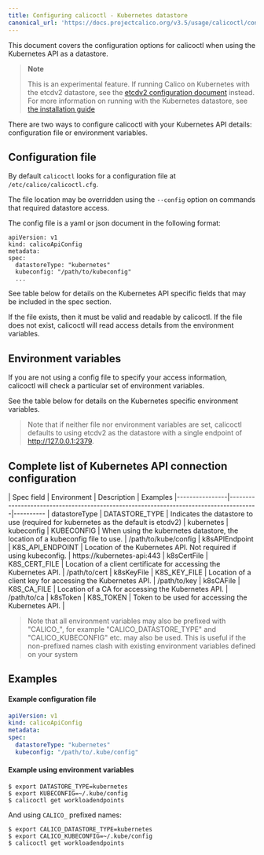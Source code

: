 ```yaml
---
title: Configuring calicoctl - Kubernetes datastore
canonical_url: 'https://docs.projectcalico.org/v3.5/usage/calicoctl/configure/kdd'
---
```


This document covers the configuration options for calicoctl when using the Kubernetes API as a datastore.

> **Note**
>
> This is an experimental feature. If running Calico on Kubernetes with the etcdv2 datastore, see the [etcdv2 configuration document](etcdv2) instead.
> For more information on running with the Kubernetes datastore, see [the installation guide](/{{page.version}}/getting-started/kubernetes/installation/hosted/k8s-backend/)

There are two ways to configure calicoctl with your Kubernetes API details:
configuration file or environment variables.

## Configuration file

By default `calicoctl` looks for a configuration file at `/etc/calico/calicoctl.cfg`.

The file location may be overridden using the `--config` option on commands that required
datastore access.

The config file is a yaml or json document in the following format:

```
apiVersion: v1
kind: calicoApiConfig
metadata:
spec:
  datastoreType: "kubernetes"
  kubeconfig: "/path/to/kubeconfig"
  ...
```

See table below for details on the Kubernetes API specific fields that may be included in
the spec section.

If the file exists, then it must be valid and readable by calicoctl.  If the file
does not exist, calicoctl will read access details from the environment variables.

## Environment variables

If you are not using a config file to specify your access information, calicoctl
will check a particular set of environment variables.

See the table below for details on the Kubernetes specific environment variables.

> Note that if neither file nor environment variables are set, calicoctl defaults to
> using etcdv2 as the datastore with a single endpoint of http://127.0.0.1:2379.

## Complete list of Kubernetes API connection configuration

| Spec field     | Environment      | Description                                                        | Examples
|----------------|---------------------------------------------------------------------------------------|----------
| datastoreType  | DATASTORE_TYPE   | Indicates the datastore to use (required for kubernetes as the default is etcdv2) | kubernetes
| kubeconfig     | KUBECONFIG       | When using the kubernetes datastore, the location of a kubeconfig file to use. | /path/to/kube/config
| k8sAPIEndpoint | K8S_API_ENDPOINT | Location of the Kubernetes API.  Not required if using kubeconfig. | https://kubernetes-api:443
| k8sCertFile    | K8S_CERT_FILE    | Location of a client certificate for accessing the Kubernetes API. | /path/to/cert
| k8sKeyFile     | K8S_KEY_FILE     | Location of a client key for accessing the Kubernetes API.         | /path/to/key
| k8sCAFile      | K8S_CA_FILE      | Location of a CA for accessing the Kubernetes API.                 | /path/to/ca
| k8sToken       | K8S_TOKEN        | Token to be used for accessing the Kubernetes API.                 |

> Note that all environment variables may also be prefixed with "CALICO_", for
> example "CALICO_DATASTORE_TYPE" and "CALICO_KUBECONFIG" etc. may also be used.
> This is useful if the non-prefixed names clash with existing environment
> variables defined on your system

## Examples

#### Example configuration file

```yaml
apiVersion: v1
kind: calicoApiConfig
metadata:
spec:
  datastoreType: "kubernetes"
  kubeconfig: "/path/to/.kube/config"
```

#### Example using environment variables

```shell
$ export DATASTORE_TYPE=kubernetes
$ export KUBECONFIG=~/.kube/config
$ calicoctl get workloadendpoints
```

And using `CALICO_` prefixed names:

```shell
$ export CALICO_DATASTORE_TYPE=kubernetes
$ export CALICO_KUBECONFIG=~/.kube/config
$ calicoctl get workloadendpoints
```
